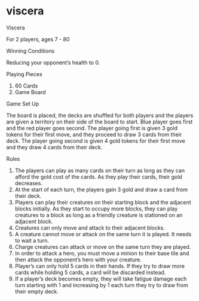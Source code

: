 # viscera
Viscera


For 2 players, ages 7 - 80

Winning Conditions

Reducing your opponent’s health to 0.

Playing Pieces
1. 60 Cards
2. Game Board

Game Set Up

The board is placed, the decks are shuffled for both players and the players are
given a territory on their side of the board to start. Blue player goes first and the red
player goes second. The player going first is given 3 gold tokens for their first move,
and they proceed to draw 3 cards from their deck. The player going second is given
4 gold tokens for their first move and they draw 4 cards from their deck.

Rules

1. The players can play as many cards on their turn as long as they can afford
the gold cost of the cards. As they play their cards, their gold decreases.
2. At the start of each turn, the players gain 3 gold and draw a card from their
deck.
3. Players can play their creatures on their starting block and the adjacent
blocks initially. As they start to occupy more blocks, they can play creatures
to a block as long as a friendly creature is stationed on an adjacent block.
4. Creatures can only move and attack to their adjacent blocks.
5. A creature cannot move or attack on the same turn it is played. It needs to
wait a turn.
6. Charge creatures can attack or move on the same turn they are played.
7. In order to attack a hero, you must move a minion to their base tile and then
attack the opponent’s hero with your creature.
8. Player’s can only hold 5 cards in their hands. If they try to draw more cards
while holding 5 cards, a card will be discarded instead.
9. If a player’s deck becomes empty, they will take fatigue damage each turn
starting with 1 and increasing by 1 each turn they try to draw from their
empty deck.
